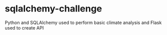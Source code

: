 # sqlalchemy-challenge
Python and SQLAlchemy used to perform basic climate analysis and Flask used to create API
